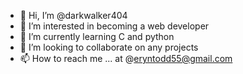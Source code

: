 - 👋 Hi, I’m @darkwalker404
- 👀 I’m interested in becoming a web developer
- 🌱 I’m currently learning C and python
- 💞️ I’m looking to collaborate on any projects
- 📫 How to reach me ... at @eryntodd55@gmail.com

<!---
darkwalker404/darkwalker404 is a ✨ special ✨ repository because its `README.md` (this file) appears on your GitHub profile.
You can click the Preview link to take a look at your changes.
--->
